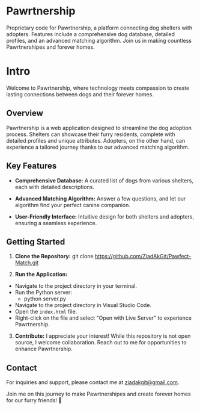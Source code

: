 # Pawrtnership
Proprietary code for Pawrtnership, a platform connecting dog shelters with adopters. Features include a comprehensive dog database, detailed profiles, and an advanced matching algorithm. Join us in making countless Pawrtnershipes and forever homes.

# Intro

Welcome to Pawrtnership, where technology meets compassion to create lasting connections between dogs and their forever homes.

## Overview

Pawrtnership is a web application designed to streamline the dog adoption process. Shelters can showcase their furry residents, complete with detailed profiles and unique attributes. Adopters, on the other hand, can experience a tailored journey thanks to our advanced matching algorithm.

## Key Features

- **Comprehensive Database:** A curated list of dogs from various shelters, each with detailed descriptions.

- **Advanced Matching Algorithm:** Answer a few questions, and let our algorithm find your perfect canine companion.

- **User-Friendly Interface:** Intuitive design for both shelters and adopters, ensuring a seamless experience.

## Getting Started

1. **Clone the Repository:**
git clone https://github.com/ZiadAkGit/Pawfect-Match.git

2. **Run the Application:**
- Navigate to the project directory in your terminal.
- Run the Python server:
	- python server.py
- Navigate to the project directory in Visual Studio Code.
- Open the `index.html` file.
- Right-click on the file and select "Open with Live Server" to experience Pawrtnership.

3. **Contribute:**
I appreciate your interest! While this repository is not open source, I welcome collaboration. Reach out to me for opportunities to enhance Pawrtnership.

## Contact

For inquiries and support, please contact me at ziadakgit@gmail.com.

Join me on this journey to make Pawrtnershipes and create forever homes for our furry friends! 🐾
